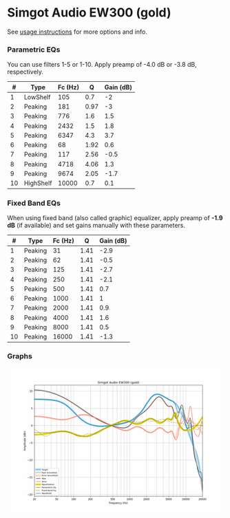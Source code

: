 # Simgot Audio EW300 (gold)
See [usage instructions](https://github.com/jaakkopasanen/AutoEq#usage) for more options and info.

### Parametric EQs
You can use filters 1-5 or 1-10. Apply preamp of -4.0 dB or -3.8 dB, respectively.

|   # | Type      |   Fc (Hz) |    Q |   Gain (dB) |
|-----|-----------|-----------|------|-------------|
|   1 | LowShelf  |       105 | 0.7  |        -2   |
|   2 | Peaking   |       181 | 0.97 |        -3   |
|   3 | Peaking   |       776 | 1.6  |         1.5 |
|   4 | Peaking   |      2432 | 1.5  |         1.8 |
|   5 | Peaking   |      6347 | 4.3  |         3.7 |
|   6 | Peaking   |        68 | 1.92 |         0.6 |
|   7 | Peaking   |       117 | 2.56 |        -0.5 |
|   8 | Peaking   |      4718 | 4.06 |         1.3 |
|   9 | Peaking   |      9674 | 2.05 |        -1.7 |
|  10 | HighShelf |     10000 | 0.7  |         0.1 |

### Fixed Band EQs
When using fixed band (also called graphic) equalizer, apply preamp of **-1.9 dB** (if available) and set gains manually with these parameters.

|   # | Type    |   Fc (Hz) |    Q |   Gain (dB) |
|-----|---------|-----------|------|-------------|
|   1 | Peaking |        31 | 1.41 |        -2.9 |
|   2 | Peaking |        62 | 1.41 |        -0.5 |
|   3 | Peaking |       125 | 1.41 |        -2.7 |
|   4 | Peaking |       250 | 1.41 |        -2.1 |
|   5 | Peaking |       500 | 1.41 |         0.7 |
|   6 | Peaking |      1000 | 1.41 |         1   |
|   7 | Peaking |      2000 | 1.41 |         0.9 |
|   8 | Peaking |      4000 | 1.41 |         1.6 |
|   9 | Peaking |      8000 | 1.41 |         0.5 |
|  10 | Peaking |     16000 | 1.41 |        -1.3 |

### Graphs
![](./Simgot%20Audio%20EW300%20(gold).png)
